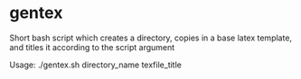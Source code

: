 # gentex
Short bash script which creates a directory, copies in a base latex template, and titles it according to the script argument


Usage:
./gentex.sh directory_name texfile_title
